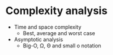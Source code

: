 # Complexity analysis
- Time and space complexity
  - Best, average and worst case
- Asymptotic analysis
  - Big-O, Ω, Θ and small o notation